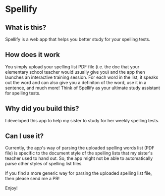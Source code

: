# Spellify

## What is this?
Spellify is a web app that helps you better study for your spelling tests.

## How does it work
You simply upload your spelling list PDF file (i.e. the doc that your elementary school teacher would usually give you) and the app then launches an interactive training session.
For each word in the list, it speaks out the word and can also give you a definiton of the word, use it in a sentence, and much more!
Think of Spellify as your ultimate study assistant for spelling tests.

## Why did you build this?
I developed this app to help my sister to study for her weekly spelling tests.

## Can I use it?
Currently, the app's way of parsing the uploaded spelling words list (PDF file) is specific to the document style of the spelling lists that my sister's teacher used to hand out.
So, the app might not be able to automatically parse other styles of spelling list files.

If you find a more generic way for parsing the uploaded spelling list file, then please send me a PR!

Enjoy!
